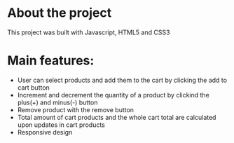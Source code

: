 # About the project
This project was built with Javascript, HTML5 and CSS3

# Main features:
* User can select products and add them to the cart by clicking the add to cart button
* Increment and decrement the quantity of a product by clickind the plus(+) and minus(-) button
* Remove product with the remove button
* Total amount of cart products and the whole cart total are calculated upon updates in cart products 
* Responsive design